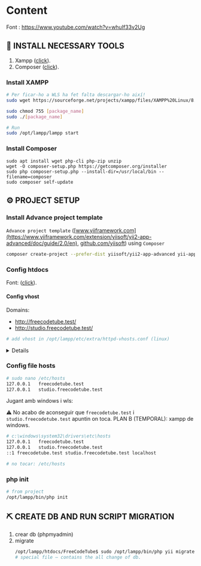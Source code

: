 # Content

Font : https://www.youtube.com/watch?v=whuIf33v2Ug

## :rocket: INSTALL NECESSARY TOOLS

1) Xampp ([click](https://www.apachefriends.org/index.html)).
2) Composer ([click](https://getcomposer.org/download/)).

### Install XAMPP

```bash
# Per ficar-ho a WLS ha fet falta descargar-ho així!
sudo wget https://sourceforge.net/projects/xampp/files/XAMPP%20Linux/8.1.6/xampp-linux-x64-8.1.6-0-installer.run

sudo chmod 755 [package_name]
sudo ./[package_name]

# Run
sudo /opt/lampp/lampp start
```

### Install Composer

```
sudo apt install wget php-cli php-zip unzip
wget -O composer-setup.php https://getcomposer.org/installer
sudo php composer-setup.php --install-dir=/usr/local/bin --filename=composer
sudo composer self-update 
```

## :gear: PROJECT SETUP

### Install Advance project template

`Advance project template` ([www.yiiframework.com](https://www.yiiframework.com/extension/yiisoft/yii2-app-advanced/doc/guide/2.0/en), [github.com/yiisoft](https://github.com/yiisoft/yii2-app-advanced/blob/master/docs/guide/README.md)) using  `Composer`

```bash
composer create-project --prefer-dist yiisoft/yii2-app-advanced yii-application
```

### Config htdocs
Font: ([click](https://www.yiiframework.com/extension/yiisoft/yii2-app-advanced/doc/guide/2.0/en/start-installation)).

#### Config vhost
Domains:
- http://freecodetube.test/ 
- http://studio.freecodetube.test/

```bash
# add vhost in /opt/lampp/etc/extra/httpd-vhosts.conf (linux)
```
<details>

```
<VirtualHost *:80>
    ServerName freecodetube.test
    DocumentRoot "/opt/lampp/htdocs/yii2-yt-clone/frontend/web/"
        
    <Directory "/opt/lampp/htdocs/yii2-yt-clone/frontend/web/">
        # use mod_rewrite for pretty URL support
        RewriteEngine on
        # If a directory or a file exists, use the request directly
        RewriteCond %{REQUEST_FILENAME} !-f
        RewriteCond %{REQUEST_FILENAME} !-d
        # Otherwise forward the request to index.php
        RewriteRule . index.php

        # use index.php as index file
        DirectoryIndex index.php

        # ...other settings...
        # Apache 2.4
        Require all granted
            
        ## Apache 2.2
        # Order allow,deny
        # Allow from all
    </Directory>
</VirtualHost>
    
<VirtualHost *:80>
    ServerName studio.freecodetube.test
    DocumentRoot "/opt/lampp/htdocs/yii2-yt-clone/backend/web/"
        
    <Directory "/opt/lampp/htdocs/yii2-yt-clone/backend/web/">
        # use mod_rewrite for pretty URL support
        RewriteEngine on
        # If a directory or a file exists, use the request directly
        RewriteCond %{REQUEST_FILENAME} !-f
        RewriteCond %{REQUEST_FILENAME} !-d
        # Otherwise forward the request to index.php
        RewriteRule . index.php

        # use index.php as index file
        DirectoryIndex index.php

        # ...other settings...
        # Apache 2.4
        Require all granted
            
        ## Apache 2.2
        # Order allow,deny
        # Allow from all
    </Directory>
</VirtualHost>
```

</details>

### Config file hosts


```bash
# sudo nano /etc/hosts
127.0.0.1   freecodetube.test
127.0.0.1   studio.freecodetube.test
```

Jugant amb windows i wls:

:warning: No acabo de aconseguir que `freecodetube.test` i `studio.freecodetube.test` apuntin on toca. PLAN B (TEMPORAL): xampp de windows.
```bash
# c:\windows\system32\drivers\etc\hosts
127.0.0.1	freecodetube.test 
127.0.0.1	studio.freecodetube.test
::1	freecodetube.test studio.freecodetube.test localhost

# no tocar: /etc/hosts
```


### php init

```bash
# from project
/opt/lampp/bin/php init
```

## :pick: CREATE DB AND RUN SCRIPT MIGRATION
1) crear db (phpmyadmin)
2) migrate
    ```bash
    /opt/lampp/htdocs/FreeCodeTube$ sudo /opt/lampp/bin/php yii migrate
    # special file – contains the all change of db.
    ```

